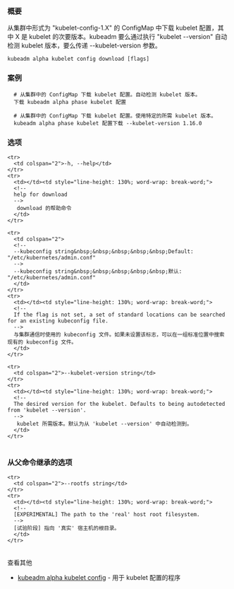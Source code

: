 
<!-- 
### Synopsis
-->
### 概要


<!-- 
Download the kubelet configuration from a ConfigMap of the form "kubelet-config-1.X" in the cluster, where X is the minor version of the kubelet. Either kubeadm autodetects the kubelet version by exec-ing "kubelet --version" or respects the --kubelet-version parameter. 
-->
从集群中形式为 "kubelet-config-1.X" 的 ConfigMap 中下载 kubelet 配置，其中 X 是 kubelet 的次要版本。kubeadm 要么通过执行 "kubelet --version" 自动检测 kubelet 版本，要么传递 --kubelet-version 参数。

<!--
Alpha 免责声明：此命令当前为 Alpha 版本。
-->


```
kubeadm alpha kubelet config download [flags]
```

<!--
### Examples
-->
### 案例

<!--
```
  # Download the kubelet configuration from the ConfigMap in the cluster. Autodetect the kubelet version.
  kubeadm alpha phase kubelet config download
  
  # Download the kubelet configuration from the ConfigMap in the cluster. Use a specific desired kubelet version.
  kubeadm alpha phase kubelet config download --kubelet-version 1.16.0
```
-->
```
  # 从集群中的 ConfigMap 下载 kubelet 配置。自动检测 kubelet 版本。
  下载 kubeadm alpha phase kubelet 配置
  
  # 从集群中的 ConfigMap 下载 kubelet 配置。使用特定的所需 kubelet 版本。
  kubeadm alpha phase kubelet 配置下载 --kubelet-version 1.16.0
```

<!--
### Options
-->
### 选项

<table style="width: 100%; table-layout: fixed;">
  <colgroup>
    <col span="1" style="width: 10px;" />
    <col span="1" />
  </colgroup>
  <tbody>

    <tr>
      <td colspan="2">-h, --help</td>
    </tr>
    <tr>
      <td></td><td style="line-height: 130%; word-wrap: break-word;">
      <!--
      help for download
      -->
       download 的帮助命令
      </td>
    </tr>

    <tr>
      <td colspan="2">
      <!--
      --kubeconfig string&nbsp;&nbsp;&nbsp;&nbsp;&nbsp;Default: "/etc/kubernetes/admin.conf"
      -->
      --kubeconfig string&nbsp;&nbsp;&nbsp;&nbsp;&nbsp;默认: "/etc/kubernetes/admin.conf"
      </td>
    </tr>
    <tr>
      <td></td><td style="line-height: 130%; word-wrap: break-word;">
      <!--
      If the flag is not set, a set of standard locations can be searched for an existing kubeconfig file.
      -->
      与集群通信时使用的 kubeconfig 文件。如果未设置该标志，可以在一组标准位置中搜索现有的 kubeconfig 文件。
      </td>
    </tr>

    <tr>
      <td colspan="2">--kubelet-version string</td>
    </tr>
    <tr>
      <td></td><td style="line-height: 130%; word-wrap: break-word;">
      <!--
      The desired version for the kubelet. Defaults to being autodetected from 'kubelet --version'.
      -->
       kubelet 所需版本。默认为从 'kubelet --version' 中自动检测到。
      </td>
    </tr>

  </tbody>
</table>



<!--
### Options inherited from parent commands
-->
### 从父命令继承的选项

<table style="width: 100%; table-layout: fixed;">
  <colgroup>
    <col span="1" style="width: 10px;" />
    <col span="1" />
  </colgroup>
  <tbody>

    <tr>
      <td colspan="2">--rootfs string</td>
    </tr>
    <tr>
      <td></td><td style="line-height: 130%; word-wrap: break-word;">
      <!--
      [EXPERIMENTAL] The path to the 'real' host root filesystem.
      -->
      [试验阶段] 指向 '真实' 宿主机的根目录。
      </td>
    </tr>

  </tbody>
</table>



<!--
SEE ALSO
-->
查看其他

<!--
* [kubeadm alpha kubelet config](kubeadm_alpha_kubelet_config.md)	 - Utilities for kubelet configuration
-->
* [kubeadm alpha kubelet config](kubeadm_alpha_kubelet_config.md)	 - 用于 kubelet 配置的程序
